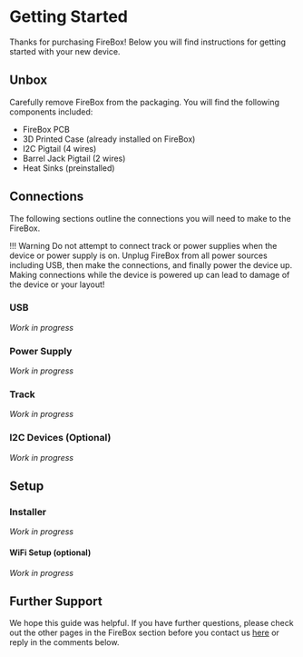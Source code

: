 # Getting Started
Thanks for purchasing FireBox! Below you will find instructions for getting started with your new device.

## Unbox
Carefully remove FireBox from the packaging. You will find the following components included:

- FireBox PCB
- 3D Printed Case (already installed on FireBox)
- I2C Pigtail (4 wires)
- Barrel Jack Pigtail (2 wires)
- Heat Sinks (preinstalled)

## Connections

The following sections outline the connections you will need to make to the FireBox.

!!! Warning
    Do not attempt to connect track or power supplies when the device or power supply is on. Unplug FireBox from all power sources including USB, then make the connections, and finally power the device up. Making connections while the device is powered up can lead to damage of the device or your layout!

### USB
*Work in progress*

### Power Supply
*Work in progress*

### Track
*Work in progress*

### I2C Devices (Optional)
*Work in progress*

## Setup

### Installer 
*Work in progress*

#### WiFi Setup (optional)
*Work in progress*

## Further Support
We hope this guide was helpful. If you have further questions, please check out the other pages in the FireBox section before you contact us [here](dave@wasatchscalemodels.com) or reply in the comments below.